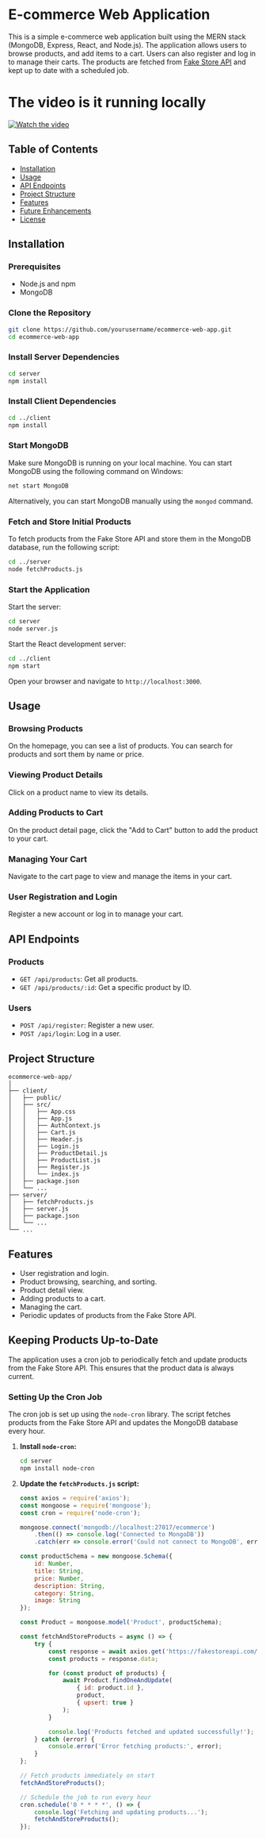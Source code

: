 
# E-commerce Web Application

This is a simple e-commerce web application built using the MERN stack (MongoDB, Express, React, and Node.js). The application allows users to browse products, and add items to a cart. Users can also register and log in to manage their carts. The products are fetched from [Fake Store API](https://fakestoreapi.com/) and kept up to date with a scheduled job.


# The video is it running locally

[![Watch the video](https://encrypted-tbn0.gstatic.com/images?q=tbn:ANd9GcSrvjrKnlHbtjUdHNGtXSg_0T_3JR3ogLelhA&s)](https://www.loom.com/share/ac6c76c9a243498cb9abf9cc4315e2e1?sid=32f91fde-5d4a-4ab4-a715-d3ea4aa6497d)


## Table of Contents

- [Installation](#installation)
- [Usage](#usage)
- [API Endpoints](#api-endpoints)
- [Project Structure](#project-structure)
- [Features](#features)
- [Future Enhancements](#future-enhancements)
- [License](#license)

## Installation

### Prerequisites

- Node.js and npm
- MongoDB

### Clone the Repository

```sh
git clone https://github.com/yourusername/ecommerce-web-app.git
cd ecommerce-web-app
```

### Install Server Dependencies

```sh
cd server
npm install
```

### Install Client Dependencies

```sh
cd ../client
npm install
```

### Start MongoDB

Make sure MongoDB is running on your local machine. You can start MongoDB using the following command on Windows:

```sh
net start MongoDB
```

Alternatively, you can start MongoDB manually using the `mongod` command.

### Fetch and Store Initial Products

To fetch products from the Fake Store API and store them in the MongoDB database, run the following script:

```sh
cd ../server
node fetchProducts.js
```

### Start the Application

Start the server:

```sh
cd server
node server.js
```

Start the React development server:

```sh
cd ../client
npm start
```

Open your browser and navigate to `http://localhost:3000`.

## Usage

### Browsing Products

On the homepage, you can see a list of products. You can search for products and sort them by name or price.

### Viewing Product Details

Click on a product name to view its details.

### Adding Products to Cart

On the product detail page, click the "Add to Cart" button to add the product to your cart.

### Managing Your Cart

Navigate to the cart page to view and manage the items in your cart.

### User Registration and Login

Register a new account or log in to manage your cart.

## API Endpoints

### Products

- `GET /api/products`: Get all products.
- `GET /api/products/:id`: Get a specific product by ID.

### Users

- `POST /api/register`: Register a new user.
- `POST /api/login`: Log in a user.

## Project Structure

```
ecommerce-web-app/
│
├── client/
│   ├── public/
│   ├── src/
│   │   ├── App.css
│   │   ├── App.js
│   │   ├── AuthContext.js
│   │   ├── Cart.js
│   │   ├── Header.js
│   │   ├── Login.js
│   │   ├── ProductDetail.js
│   │   ├── ProductList.js
│   │   ├── Register.js
│   │   └── index.js
│   ├── package.json
│   └── ...
├── server/
│   ├── fetchProducts.js
│   ├── server.js
│   ├── package.json
│   └── ...
└── ...
```

## Features

- User registration and login.
- Product browsing, searching, and sorting.
- Product detail view.
- Adding products to a cart.
- Managing the cart.
- Periodic updates of products from the Fake Store API.

## Keeping Products Up-to-Date

The application uses a cron job to periodically fetch and update products from the Fake Store API. This ensures that the product data is always current.

### Setting Up the Cron Job

The cron job is set up using the `node-cron` library. The script fetches products from the Fake Store API and updates the MongoDB database every hour.

1. **Install `node-cron`:**

   ```sh
   cd server
   npm install node-cron
   ```

2. **Update the `fetchProducts.js` script:**

   ```js
   const axios = require('axios');
   const mongoose = require('mongoose');
   const cron = require('node-cron');

   mongoose.connect('mongodb://localhost:27017/ecommerce')
       .then(() => console.log('Connected to MongoDB'))
       .catch(err => console.error('Could not connect to MongoDB', err));

   const productSchema = new mongoose.Schema({
       id: Number,
       title: String,
       price: Number,
       description: String,
       category: String,
       image: String
   });

   const Product = mongoose.model('Product', productSchema);

   const fetchAndStoreProducts = async () => {
       try {
           const response = await axios.get('https://fakestoreapi.com/products');
           const products = response.data;

           for (const product of products) {
               await Product.findOneAndUpdate(
                   { id: product.id },
                   product,
                   { upsert: true }
               );
           }

           console.log('Products fetched and updated successfully!');
       } catch (error) {
           console.error('Error fetching products:', error);
       }
   };

   // Fetch products immediately on start
   fetchAndStoreProducts();

   // Schedule the job to run every hour
   cron.schedule('0 * * * *', () => {
       console.log('Fetching and updating products...');
       fetchAndStoreProducts();
   });
   ```
